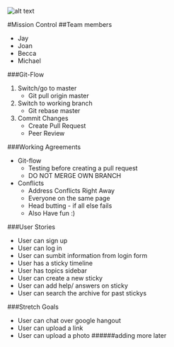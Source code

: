 ![alt text](http://api.ning.com/files/W*U4qF8ex7PmXDqFzAEOBUGPpC6DVyArIY-YdVUH4MJMKGaGlLTO1tsuVfMxEvCqnLHUkstSbLr3s**A3C4FrFY9AXHNg-Kx/DreamTeam_Shadow1024x341.jpg?width=750 "MISSION_CONTROL")

#Mission Control
##Team members
* Jay
* Joan
* Becca
* Michael

###Git-Flow
1. Switch/go to master  
    - Git pull origin master
2. Switch to working branch
    - Git rebase master
3. Commit Changes
    - Create Pull Request
    - Peer Review 
   
    
###Working Agreements
+ Git-flow
    - Testing before creating a pull request
    - DO NOT MERGE OWN BRANCH 
+ Conflicts
    - Address Conflicts Right Away
    - Everyone on the same page
    - Head butting - if all else fails
    - Also Have fun :)
    
###User Stories
+ User can sign up
+ User can log in
+ User can sumbit information from login form
+ User has a sticky timeline
+ User has topics sidebar
+ User can create a new sticky
+ User can add help/ answers on sticky
+ User can search the archive for past stickys

###Stretch Goals
+ User can chat over google hangout
+ User can upload a link 
+ User can upload a photo
######adding more later
    

